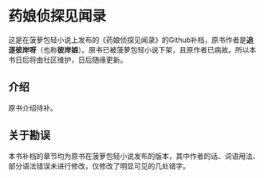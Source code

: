 # 药娘侦探见闻录
这是在菠萝包轻小说上发布的《药娘侦探见闻录》的Github补档，原书作者是**追逐彼岸呀**（也称**彼岸娘**）。原书已被菠萝包轻小说下架，且原作者已病故。所以本书日后将由社区维护，日后随缘更新。

## 介绍
原书介绍待补。

## 关于勘误
本书补档的章节均为原书在菠萝包轻小说发布的版本，其中作者的话、词语用法、部分语法错误未进行修改，仅修改了明显可见的几处错字。